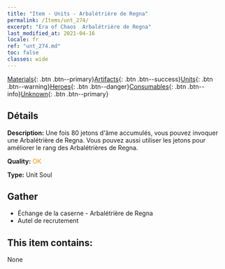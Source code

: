 ```yaml
---
title: "Item - Units - Arbalétrière de Regna"
permalink: /Items/unt_274/
excerpt: "Era of Chaos  Arbalétrière de Regna"
last_modified_at: 2021-04-16
locale: fr
ref: "unt_274.md"
toc: false
classes: wide
---
```

 [Materials](/fr/Items/){: .btn .btn--primary}[Artifacts](/fr/Items/Artifacts/){: .btn .btn--success}[Units](/fr/Items/Units/){: .btn .btn--warning}[Heroes](/fr/Items/Heroes/){: .btn .btn--danger}[Consumables](/fr/Items/Consumables/){: .btn .btn--info}[Unknown](/fr/Items/Unknown/){: .btn .btn--primary}

## Détails
 **Description:** Une fois 80 jetons d'âme accumulés, vous pouvez invoquer une Arbalétrière de Regna. Vous pouvez aussi utiliser les jetons pour améliorer le rang des Arbalétrières de Regna.

 **Quality:** <span style="color: #FF8C00">OK</span>

 **Type:** Unit Soul

## Gather

*    Échange de la caserne - Arbalétrière de Regna 
*    Autel de recrutement 

## This item contains:

  None

